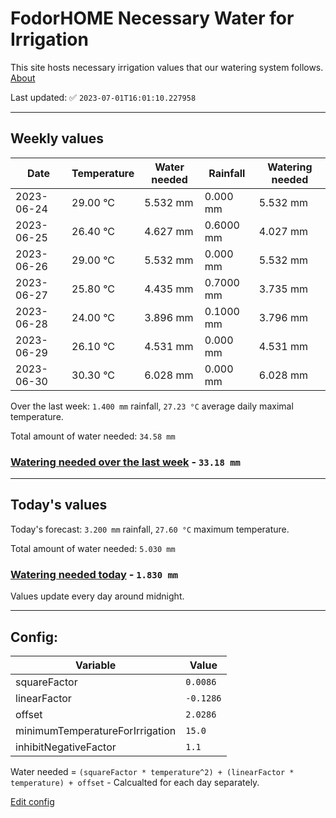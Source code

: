 # FodorHOME Necessary Water for Irrigation

This site hosts necessary irrigation values that our watering system follows. [About](https://github.com/redyau/irrigation)

Last updated: ✅ `2023-07-01T16:01:10.227958`

---

## Weekly values

| Date | Temperature | Water needed | Rainfall | Watering needed |
|-----|-----|-----|-----|-----|
| 2023-06-24 | 29.00 °C | 5.532 mm | 0.000 mm | 5.532 mm |
| 2023-06-25 | 26.40 °C | 4.627 mm | 0.6000 mm | 4.027 mm |
| 2023-06-26 | 29.00 °C | 5.532 mm | 0.000 mm | 5.532 mm |
| 2023-06-27 | 25.80 °C | 4.435 mm | 0.7000 mm | 3.735 mm |
| 2023-06-28 | 24.00 °C | 3.896 mm | 0.1000 mm | 3.796 mm |
| 2023-06-29 | 26.10 °C | 4.531 mm | 0.000 mm | 4.531 mm |
| 2023-06-30 | 30.30 °C | 6.028 mm | 0.000 mm | 6.028 mm |


Over the last week: `1.400 mm` rainfall, `27.23 °C` average daily maximal temperature.

Total amount of water needed: `34.58 mm`

### [Watering needed over the last week](lastweek.txt) - `33.18 mm`

---

## Today's values

Today's forecast: `3.200 mm` rainfall, `27.60 °C` maximum temperature.

Total amount of water needed: `5.030 mm`

### [Watering needed today](today.txt) - `1.830 mm`

Values update every day around midnight.

---

## Config:

| Variable | Value |
|-----|-----|
| squareFactor | `0.0086` |
| linearFactor | `-0.1286` |
| offset | `2.0286` |
| minimumTemperatureForIrrigation | `15.0` |
| inhibitNegativeFactor | `1.1` |

Water needed = `(squareFactor * temperature^2) + (linearFactor * temperature) + offset` - Calcualted for each day separately.

[Edit config](https://github.com/RedyAu/irrigation/edit/main/config.json)
